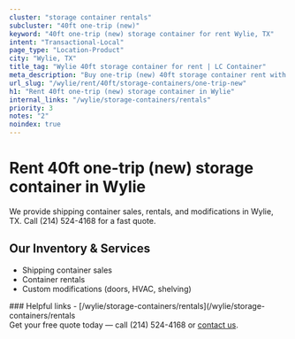 ```yaml
---
cluster: "storage container rentals"
subcluster: "40ft one-trip (new)"
keyword: "40ft one-trip (new) storage container for rent Wylie, TX"
intent: "Transactional-Local"
page_type: "Location-Product"
city: "Wylie, TX"
title_tag: "Wylie 40ft storage container for rent | LC Container"
meta_description: "Buy one-trip (new) 40ft storage container rent with local delivery in Wylie, TX. LC Container — local Since 2003. Request a fast quote today."
url_slug: "/wylie/rent/40ft/storage-containers/one-trip-new"
h1: "Rent 40ft one-trip (new) storage container in Wylie"
internal_links: "/wylie/storage-containers/rentals"
priority: 3
notes: "2"
noindex: true
---
```


# Rent 40ft one-trip (new) storage container in Wylie

We provide shipping container sales, rentals, and modifications in Wylie, TX. Call (214) 524-4168 for a fast quote.

## Our Inventory & Services
- Shipping container sales
- Container rentals
- Custom modifications (doors, HVAC, shelving)

<div data-section="internal-links">
### Helpful links
- [/wylie/storage-containers/rentals](/wylie/storage-containers/rentals
</div>

<div data-section="cta">
Get your free quote today — call (214) 524-4168 or <a href="/contact">contact us</a>.
</div>

<script type="application/ld+json">{"@context":"https://schema.org","@type":"FAQPage","mainEntity":[{"@type":"Question","name":"How much does delivery cost in Wylie, TX?","acceptedAnswer":{"@type":"Answer","text":"Delivery costs vary by distance and container size. Most deliveries in Wylie, TX range from $150-$300. Call (214) 524-4168 for an exact quote based on your specific location."}},{"@type":"Question","name":"Do you offer financing or payment plans?","acceptedAnswer":{"@type":"Answer","text":"We accept major credit cards, checks, and can discuss commercial terms for bulk purchases. Call (214) 524-4168 to discuss options."}},{"@type":"Question","name":"Can you customize containers in Wylie, TX?","acceptedAnswer":{"@type":"Answer","text":"Yes — we perform modifications like doors, HVAC, insulation, and shelving. Request a custom quote at (214) 524-4168 or via our contact form."}}]}</script>
